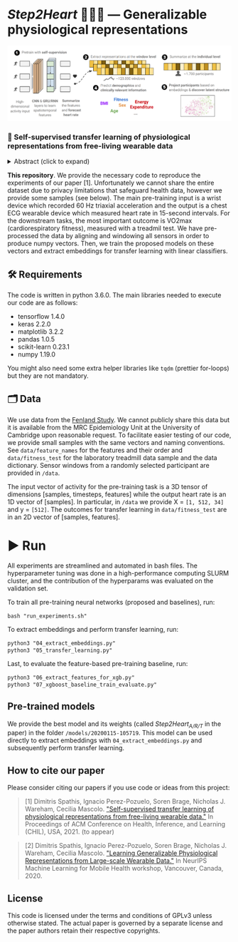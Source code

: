 # _Step2Heart_ 🏃‍♂️🤍 — Generalizable physiological representations
![header image](https://github.com/sdimi/Step2heart/blob/main/data/architecture_overview.png)


### 📖 Self-supervised transfer learning of physiological representations from free-living wearable data

<details><summary>Abstract (click to expand)</summary>
<p>

Wearable devices such as smartwatches are becoming increasingly popular tools for objectively monitoring physical activity in free-living conditions. To date, research has primarily focused on the purely supervised task of human activity recognition, demonstrating limited success in inferring high-level health outcomes from low-level signals. Here, we present a novel self-supervised representation learning method using activity and heart rate (HR) signals without semantic labels. With a deep neural network, we set HR responses as the supervisory signal for the activity data, leveraging their underlying physiological relationship. In addition, we propose a custom quantile loss function that accounts for the long-tailed HR distribution present in the general population.

We evaluate our model in the largest free-living combined-sensing dataset (comprising >280k hours of wrist accelerometer & wearable ECG data). Our contributions are two-fold: i) the pre-training task creates a model that can accurately forecast HR based only on cheap activity sensors, and ii) we leverage the information captured through this task by proposing a simple method to aggregate the learnt latent representations (embeddings) from the window-level to user-level. Notably, we show that the embeddings can generalize in various downstream tasks through transfer learning with linear classifiers, capturing physiologically meaningful, personalized information. For instance, they can be used to predict variables associated with individuals’ health, fitness and demographic characteristics (AUC >70), outperforming unsupervised autoencoders and common bio-markers. Overall, we propose the first multimodal self-supervised method for behavioral and physiological data with implications for large-scale health and lifestyle monitoring.

</p>
</details>

**This repository**. We provide the necessary code to reproduce the experiments of our paper [1]. Unfortunately we cannot share the entire dataset due to privacy limitations that safeguard health data, however we provide some samples (see below). The main pre-training input is a wrist device which recorded 60 Hz triaxial acceleration and the output is a chest ECG wearable device which measured heart rate in 15-second intervals. For the downstream tasks, the most important outcome is VO2max (cardiorespiratory fitness), measured with a treadmil test. We have pre-processed the data by aligning and windowing all sensors in order to produce numpy vectors. Then, we train the proposed models on these vectors and extract embeddings for transfer learning with linear classifiers.

## 🛠️ Requirements
The code is written in python 3.6.0. The main libraries needed to execute our code are as follows:

 - tensorflow 1.4.0
 - keras 2.2.0
 - matplotlib 3.2.2
 - pandas 1.0.5
 - scikit-learn 0.23.1
 - numpy 1.19.0
 
You might also need some extra helper libraries like `tqdm` (prettier for-loops) but they are not mandatory.

## 🗂️ Data 
We use data from the [Fenland Study](https://www.mrc-epid.cam.ac.uk/research/studies/fenland/). We cannot publicly share this data but it is available from the MRC Epidemiology Unit at the University of Cambridge upon reasonable request. To facilitate easier testing of our code, we provide small samples with the same vectors and naming conventions. See ``data/feature_names`` for the features and their order and ``data/fitness_test`` for the laboratory treadmill data sample and the data dictionary. Sensor windows from a randomly selected participant are provided in ``/data``.

The input vector of activity for the pre-training task is a 3D tensor of dimensions [samples, timesteps, features] while the output heart rate is an 1D vector of [samples]. In particular, in ``/data`` we provide X = ``[1, 512, 34]`` and y = ``[512]``. The outcomes for transfer learning in ``data/fitness_test`` are in an 2D vector of [samples, features].

 
# ▶️ Run
All experiments are streamlined and automated in bash files. The hyperparameter tuning was done in a high-performance computing SLURM cluster, and the contribution of the hyperparams was evaluated on the validation set. 

To train all pre-training neural networks (proposed and baselines), run:

    bash "run_experiments.sh"

To extract embeddings and perform transfer learning, run: 

    python3 "04_extract_embeddings.py"
    python3 "05_transfer_learning.py"

Last, to evaluate the feature-based pre-training baseline, run:

    python3 "06_extract_features_for_xgb.py"
    python3 "07_xgboost_baseline_train_evaluate.py"


## Pre-trained models

We provide the best model and its weights (called _Step2Heart<sub>A/R/T</sub>_ in the paper) in the folder ``/models/20200115-105719``. This model can be used directly to extract embeddings with ``04_extract_embeddings.py`` and subsequently perform transfer learning. 

## How to cite our paper 

Please consider citing our papers if you use code or ideas from this project:

> [1]  Dimitris Spathis, Ignacio Perez-Pozuelo, Soren Brage, Nicholas J. Wareham, Cecilia Mascolo. ["Self-supervised transfer learning of physiological representations from free-living wearable data."](https://dl.acm.org/doi/10.1145/3450439.3451863) In Proceedings of ACM Conference on Health, Inference, and Learning (CHIL), USA, 2021. (to appear)

> [2] Dimitris Spathis, Ignacio Perez-Pozuelo, Soren Brage, Nicholas J. Wareham, Cecilia Mascolo. ["Learning Generalizable Physiological Representations from Large-scale Wearable Data."](https://arxiv.org/pdf/2011.04601.pdf) In NeurIPS Machine Learning for Mobile Health workshop, Vancouver, Canada, 2020.

## License

This code is licensed under the terms and conditions of GPLv3 unless otherwise stated. The actual paper is governed by a separate license and the paper authors retain their respective copyrights.



